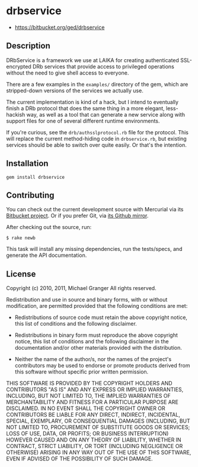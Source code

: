 # drbservice

* https://bitbucket.org/ged/drbservice

## Description

DRbService is a framework we use at LAIKA for creating authenticated
SSL-encrypted DRb services that provide access to privileged operations
without the need to give shell access to everyone.

There are a few examples in the `examples/` directory of the gem, which
are stripped-down versions of the services we actually use.

The current implementation is kind of a hack, but I intend to 
eventually finish a DRb protocol that does the same thing in a more
elegant, less-hackish way, as well as a tool that can generate 
a new service along with support files for one of several different 
runtime environments.

If you're curious, see the `drb/authsslprotocol.rb` file for the 
protocol. This will replace the current method-hiding code in 
`drbservice.rb`, but existing services should be able to switch over
quite easily. Or that's the intention.


## Installation

    gem install drbservice


## Contributing

You can check out the current development source with Mercurial via its
[Bitbucket project][bitbucket]. Or if you prefer Git, via 
[its Github mirror][github].

After checking out the source, run:

    $ rake newb

This task will install any missing dependencies, run the tests/specs,
and generate the API documentation.


## License

Copyright (c) 2010, 2011, Michael Granger
All rights reserved.

Redistribution and use in source and binary forms, with or without
modification, are permitted provided that the following conditions are met:

* Redistributions of source code must retain the above copyright notice,
  this list of conditions and the following disclaimer.

* Redistributions in binary form must reproduce the above copyright notice,
  this list of conditions and the following disclaimer in the documentation
  and/or other materials provided with the distribution.

* Neither the name of the author/s, nor the names of the project's
  contributors may be used to endorse or promote products derived from this
  software without specific prior written permission.

THIS SOFTWARE IS PROVIDED BY THE COPYRIGHT HOLDERS AND CONTRIBUTORS "AS IS"
AND ANY EXPRESS OR IMPLIED WARRANTIES, INCLUDING, BUT NOT LIMITED TO, THE
IMPLIED WARRANTIES OF MERCHANTABILITY AND FITNESS FOR A PARTICULAR PURPOSE ARE
DISCLAIMED. IN NO EVENT SHALL THE COPYRIGHT OWNER OR CONTRIBUTORS BE LIABLE
FOR ANY DIRECT, INDIRECT, INCIDENTAL, SPECIAL, EXEMPLARY, OR CONSEQUENTIAL
DAMAGES (INCLUDING, BUT NOT LIMITED TO, PROCUREMENT OF SUBSTITUTE GOODS OR
SERVICES; LOSS OF USE, DATA, OR PROFITS; OR BUSINESS INTERRUPTION) HOWEVER
CAUSED AND ON ANY THEORY OF LIABILITY, WHETHER IN CONTRACT, STRICT LIABILITY,
OR TORT (INCLUDING NEGLIGENCE OR OTHERWISE) ARISING IN ANY WAY OUT OF THE USE
OF THIS SOFTWARE, EVEN IF ADVISED OF THE POSSIBILITY OF SUCH DAMAGE.


[bitbucket]: https://bitbucket.org/ged/drbservice
[github]: https://github.com/ged/drbservice
